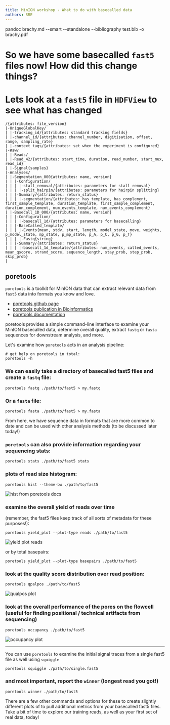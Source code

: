 ```yaml
---
title: MinION workshop - What to do with basecalled data
authors: SRE
---
```


pandoc brachy.md --smart --standalone --bibliography test.bib -o brachy.pdf

# So we have some basecalled `fast5` files now! How did this change things?


# Lets look at a `fast5` file in `HDFView` to see what has changed

```
/{attributes: file_version}
|-UniqueGlobalKey/
| |-tracking_id/{attributes: standard tracking fields}
| |-channel_id/{attributes: channel_number, digitisation, offset, range, sampling_rate}
| |-context_tags/{attributes: set when the experiment is configured}
|-Raw/
| |-Reads/
| |-Read_42/{attributes: start_time, duration, read_number, start_mux, read_id}
| |-Signal{samples}
|-Analyses/
| |-Segmentation_000{attributes: name, version}
| | |-Configuration/
| | | |-stall_removal/{attributes: parameters for stall removal}
| | | |-split_hairpin/{attributes: parameters for hairpin splitting}
| | |-Summary/{attributes: return_status}
| | | |-segmentation/{attributes: has_template, has_complement, first_sample_template, duration_template, first_sample_complement, duration_complement, num_events_template, num_events_complement}
| |-Basecall_1D_000/{attributes: name, version}
| | |-Configuration/
| | | |-basecall_1d/{attributes: parameters for basecalling}
| | |-BaseCalled_template/
| | | |-Events{mean, stdv, start, length, model_state, move, weights, p_model_state, mp_state, p_mp_state, p_A, p_C, p_G, p_T}
| | | |-Fastq{string}
| | |-Summary/{attributes: return_status}
| | | |-basecall_1d_template/{attributes: num_events, called_events, mean_qscore, strand_score, sequence_length, stay_prob, step_prob, skip_prob}
|
```
## poretools

`poretools` is a toolkit for MinION data that can extract relevant data from `fast5` data into formats you know and love.

- [poretools github page](https://github.com/arq5x/poretools)
- [poretools publication in Bioinformatics](https://academic.oup.com/bioinformatics/article-lookup/doi/10.1093/bioinformatics/btu555)
- [poretools documentation](https://poretools.readthedocs.io/en/latest/)

poretools provides a simple command-line interface to examine your MinION basecalled data, determine overall quality, extract `fastq` or `fasta` sequences for downstream analysis, and more.

Let's examine how `poretools` acts in an analysis pipeline:

```
# get help on poretools in total:
poretools -h
```

### We can easily take a directory of basecalled fast5 files and create a `fastq` file:
```
poretools fastq ./path/to/fast5 > my.fastq
```

### Or a `fasta` file:
```
poretools fasta ./path/to/fast5 > my.fasta
```

From here, we have sequence data in formats that are more common to date and can be used with other analysis methods (to be discussed later today!)

### `poretools` can also provide information regarding your sequencing stats:
```
poretools stats ./path/to/fast5 stats
```

### plots of read size histogram:
```
poretools hist --theme-bw ./path/to/fast5
```
![hist from poretools docs](https://poretools.readthedocs.io/en/latest/_images/hist.png)

### examine the overall yield of reads over time
(remember, the fast5 files keep track of all sorts of metadata for these purposes!):
```
poretools yield_plot --plot-type reads ./path/to/fast5
```

![yield plot reads](https://poretools.readthedocs.io/en/latest/_images/yield.reads.png)

or by total basepairs:
```
poretools yield_plot --plot-type basepairs ./path/to/fast5
```

### look at the quality score distribution over read position:
```
poretools qpalpos ./path/to/fast5
```
![qualpos plot](https://poretools.readthedocs.io/en/latest/_images/qualpos.png)

### look at the overall performance of the pores on the flowcell (useful for finding positional / technical artifacts from sequencing)
```
poretools occupancy ./path/to/fast5
```
![occupancy plot](https://poretools.readthedocs.io/en/latest/_images/occupancy.png)

---
You can use `poretools` to examine the initial signal traces from a single fast5 file as well using `squiggle`

```
poretools squiggle ./path/to/single.fast5
```

### and most important, report the `winner` (longest read you got!)

```
poretools winner ./path/to/fast5
```
There are a few other commands and options for these to create slightly different plots of to pull additional metrics from your basecalled fast5 files. Take a bit of time to explore our training reads, as well as your first set of real data, today!
